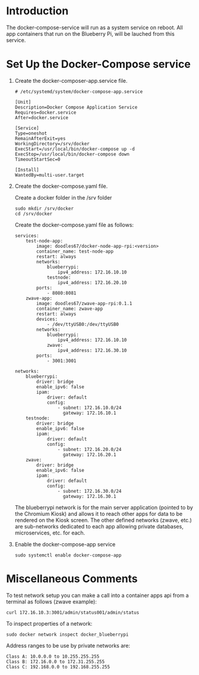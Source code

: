 # Introduction

The docker-compose-service will run as a system service on reboot. All app containers that run on the Blueberry Pi, will be lauched from this service.

# Set Up the Docker-Compose service

1. Create the docker-composer-app.service file.

    ```
    # /etc/systemd/system/docker-compose-app.service

    [Unit]
    Description=Docker Compose Application Service
    Requires=docker.service
    After=docker.service

    [Service]
    Type=oneshot
    RemainAfterExit=yes
    WorkingDirectory=/srv/docker
    ExecStart=/usr/local/bin/docker-compose up -d
    ExecStop=/usr/local/bin/docker-compose down
    TimeoutStartSec=0

    [Install]
    WantedBy=multi-user.target
    ```

2. Create the docker-compose.yaml file.

    Create a docker folder in the /srv folder

    ```
    sudo mkdir /srv/docker
    cd /srv/docker
    ```

    Create the docker-compose.yaml file as follows:

    ```
    services:
        test-node-app:
            image: doodles67/docker-node-app-rpi:<version>
            container_name: test-node-app
            restart: always
            networks: 
                blueberrypi:
                    ipv4_address: 172.16.10.10
                testnode:
                    ipv4_address: 172.16.20.10
            ports:
                - 8080:8081
        zwave-app:
            image: doodles67/zwave-app-rpi:0.1.1
            container_name: zwave-app
            restart: always
            devices: 
                - /dev/ttyUSB0:/dev/ttyUSB0
            networks:
                blueberrypi:
                    ipv4_address: 172.16.10.10
                zwave:
                    ipv4_address: 172.16.30.10
            ports:
                - 3001:3001
    
    networks:
        blueberrypi:
            driver: bridge
            enable_ipv6: false
            ipam:
                driver: default
                config:
                    - subnet: 172.16.10.0/24
                      gateway: 172.16.10.1
        testnode:
            driver: bridge
            enable_ipv6: false
            ipam:
                driver: default
                config:
                    - subnet: 172.16.20.0/24
                      gateway: 172.16.20.1
        zwave:
            driver: bridge
            enable_ipv6: false
            ipam:
                driver: default
                config:
                    - subnet: 172.16.30.0/24
                      gateway: 172.16.30.1
    ```

    The blueberrypi network is for the main server application (pointed to by the Chromium Kiosk) and allows it to reach other apps for data to be rendered on the Kiosk screen. The other defined networks (zwave, etc.) are sub-networks dedicated to each app allowing private databases, microservices, etc. for each.

3. Enable the docker-compose-app service

    ```
    sudo systemctl enable docker-compose-app
    ```

# Miscellaneous Comments

To test network setup you can make a call into a container apps api from a terminal as follows (zwave example):

```
curl 172.16.10.3:3001/admin/status001/admin/status
```

To inspect properties of a network:

```
sudo docker network inspect docker_blueberrypi
```

Address ranges to be use by private networks are:

```
Class A: 10.0.0.0 to 10.255.255.255
Class B: 172.16.0.0 to 172.31.255.255
Class C: 192.168.0.0 to 192.168.255.255
```